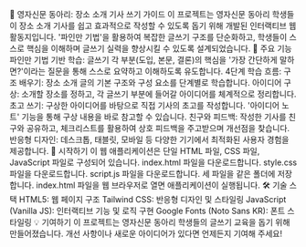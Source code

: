 📝 영자신문 동아리: 장소 소개 기사 쓰기 가이드
이 프로젝트는 영자신문 동아리 학생들이 장소 소개 기사를 쉽고 효과적으로 작성할 수 있도록 돕기 위해 개발된 인터랙티브 웹 활동지입니다. '파인만 기법'을 활용하여 복잡한 글쓰기 구조를 단순화하고, 학생들이 스스로 핵심을 이해하며 글쓰기 실력을 향상시킬 수 있도록 설계되었습니다.
🌟 주요 기능
파인만 기법 기반 학습: 글쓰기 각 부분(도입, 본문, 결론)의 핵심을 '가장 간단하게 말하면?'이라는 질문을 통해 스스로 요약하고 이해하도록 유도합니다.
4단계 학습 흐름:
구조 배우기: 장소 소개 글의 기본 구조와 구성 요소를 단계별로 학습합니다.
아이디어 구상: 소개할 장소를 정하고, 각 글쓰기 부분에 들어갈 아이디어를 체계적으로 정리합니다.
초고 쓰기: 구상한 아이디어를 바탕으로 직접 기사의 초고를 작성합니다. '아이디어 노트' 기능을 통해 구상 내용을 바로 참고할 수 있습니다.
친구와 피드백: 작성한 기사를 친구와 공유하고, 체크리스트를 활용하여 상호 피드백을 주고받으며 개선점을 찾습니다.
반응형 디자인: 데스크톱, 태블릿, 모바일 등 다양한 기기에서 최적화된 사용자 경험을 제공합니다.
🚀 시작하기
이 웹 애플리케이션은 단일 HTML 파일, CSS 파일, JavaScript 파일로 구성되어 있습니다.
index.html 파일을 다운로드합니다.
style.css 파일을 다운로드합니다.
script.js 파일을 다운로드합니다.
세 파일을 같은 폴더에 저장합니다.
index.html 파일을 웹 브라우저로 열면 애플리케이션이 실행됩니다.
🛠️ 기술 스택
HTML5: 웹 페이지 구조
Tailwind CSS: 반응형 디자인 및 스타일링
JavaScript (Vanilla JS): 인터랙티브 기능 및 로직 구현
Google Fonts (Noto Sans KR): 폰트 스타일링
💡 기여하기
이 프로젝트는 영자신문 동아리 학생들의 글쓰기 교육을 돕기 위해 만들어졌습니다. 개선 사항이나 새로운 아이디어가 있다면 언제든지 기여해 주세요!
